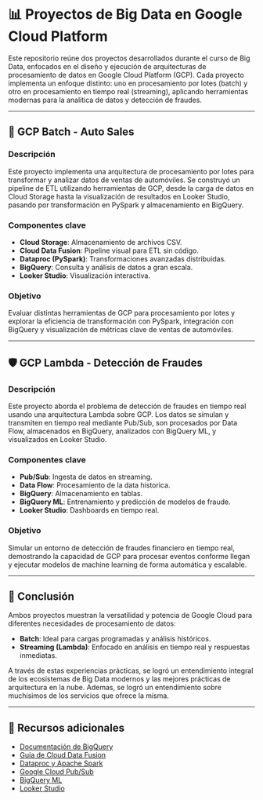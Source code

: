 # 📊 Proyectos de Big Data en Google Cloud Platform

Este repositorio reúne dos proyectos desarrollados durante el curso de Big Data, enfocados en el diseño y ejecución de arquitecturas de procesamiento de datos en Google Cloud Platform (GCP). Cada proyecto implementa un enfoque distinto: uno en procesamiento por lotes (batch) y otro en procesamiento en tiempo real (streaming), aplicando herramientas modernas para la analítica de datos y detección de fraudes.

---

## 🚗 GCP Batch - Auto Sales

### Descripción
Este proyecto implementa una arquitectura de procesamiento por lotes para transformar y analizar datos de ventas de automóviles. Se construyó un pipeline de ETL utilizando herramientas de GCP, desde la carga de datos en Cloud Storage hasta la visualización de resultados en Looker Studio, pasando por transformación en PySpark y almacenamiento en BigQuery.

### Componentes clave
- **Cloud Storage**: Almacenamiento de archivos CSV.
- **Cloud Data Fusion**: Pipeline visual para ETL sin código.
- **Dataproc (PySpark)**: Transformaciones avanzadas distribuidas.
- **BigQuery**: Consulta y análisis de datos a gran escala.
- **Looker Studio**: Visualización interactiva.

### Objetivo
Evaluar distintas herramientas de GCP para procesamiento por lotes y explorar la eficiencia de transformación con PySpark, integración con BigQuery y visualización de métricas clave de ventas de automóviles.

---

## 🛡️ GCP Lambda - Detección de Fraudes

### Descripción
Este proyecto aborda el problema de detección de fraudes en tiempo real usando una arquitectura Lambda sobre GCP. Los datos se simulan y transmiten en tiempo real mediante Pub/Sub, son procesados por Data Flow, almacenados en BigQuery, analizados con BigQuery ML, y visualizados en Looker Studio.

### Componentes clave
- **Pub/Sub**: Ingesta de datos en streaming.
- **Data Flow**: Procesamiento de la data historica.
- **BigQuery**: Almacenamiento en tablas.
- **BigQuery ML**: Entrenamiento y predicción de modelos de fraude.
- **Looker Studio**: Dashboards en tiempo real.

### Objetivo
Simular un entorno de detección de fraudes financiero en tiempo real, demostrando la capacidad de GCP para procesar eventos conforme llegan y ejecutar modelos de machine learning de forma automática y escalable.

---

## 🎯 Conclusión

Ambos proyectos muestran la versatilidad y potencia de Google Cloud para diferentes necesidades de procesamiento de datos:

- **Batch**: Ideal para cargas programadas y análisis históricos.
- **Streaming (Lambda)**: Enfocado en análisis en tiempo real y respuestas inmediatas.

A través de estas experiencias prácticas, se logró un entendimiento integral de los ecosistemas de Big Data modernos y las mejores prácticas de arquitectura en la nube. Ademas, se logró un entendimiento sobre muchisimos de los servicios que ofrece la misma.

---

## 🔗 Recursos adicionales
- [Documentación de BigQuery](https://cloud.google.com/bigquery)
- [Guía de Cloud Data Fusion](https://cloud.google.com/data-fusion)
- [Dataproc y Apache Spark](https://cloud.google.com/dataproc)
- [Google Cloud Pub/Sub](https://cloud.google.com/pubsub)
- [BigQuery ML](https://cloud.google.com/bigquery-ml)
- [Looker Studio](https://lookerstudio.google.com/)
